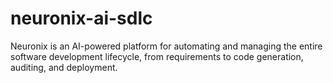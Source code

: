 # neuronix-ai-sdlc
Neuronix is an AI-powered platform for automating and managing the entire software development lifecycle, from requirements to code generation, auditing, and deployment.
